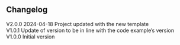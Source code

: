 ## Changelog  
V2.0.0 2024-04-18 Project updated with the new template  
V1.0.1 Update of version to be in line with the code example’s version  
V1.0.0 Initial version  
